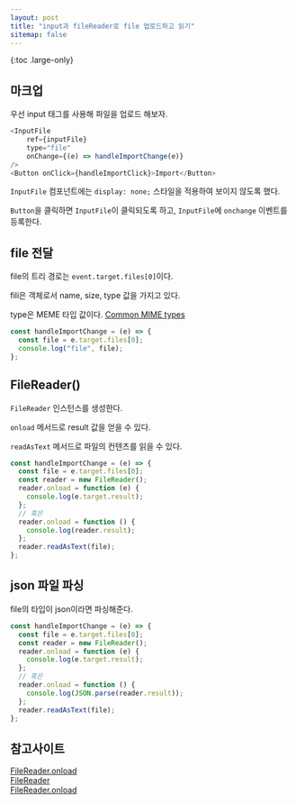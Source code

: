 ```yaml
---
layout: post
title: "input과 fileReader로 file 업로드하고 읽기"
sitemap: false
---
```


{:toc .large-only}

## 마크업

우선 input 태그를 사용해 파일을 업로드 해보자.

```js
<InputFile
    ref={inputFile}
    type="file"
    onChange={(e) => handleImportChange(e)}
/>
<Button onClick={handleImportClick}>Import</Button>
```

`InputFile` 컴포넌트에는 `display: none;` 스타일을 적용하여 보이지 않도록 했다.

`Button`을 클릭하면 `InputFile`이 클릭되도록 하고, `InputFile`에 `onchange` 이벤트를 등록한다.

## file 전달

file의 트리 경로는 `event.target.files[0]`이다.

fili은 객체로서 name, size, type 값을 가지고 있다.

type은 MEME 타입 값이다. [Common MIME types](https://developer.mozilla.org/en-US/docs/Web/HTTP/Basics_of_HTTP/MIME_types/Common_types)

```js
const handleImportChange = (e) => {
  const file = e.target.files[0];
  console.log("file", file);
};
```

## FileReader()

`FileReader` 인스턴스를 생성한다.

`onload` 메서드로 result 값을 얻을 수 있다.

`readAsText` 메서드로 파일의 컨텐츠를 읽을 수 있다.

```js
const handleImportChange = (e) => {
  const file = e.target.files[0];
  const reader = new FileReader();
  reader.onload = function (e) {
    console.log(e.target.result);
  };
  // 혹은
  reader.onload = function () {
    console.log(reader.result);
  };
  reader.readAsText(file);
};
```

## json 파일 파싱

file의 타입이 json이라면 파싱해준다.

```js
const handleImportChange = (e) => {
  const file = e.target.files[0];
  const reader = new FileReader();
  reader.onload = function (e) {
    console.log(e.target.result);
  };
  // 혹은
  reader.onload = function () {
    console.log(JSON.parse(reader.result));
  };
  reader.readAsText(file);
};
```

## 참고사이트

[FileReader.onload](https://developer.mozilla.org/en-US/docs/Web/API/FileReader/onload)<br/>
[FileReader](https://developer.mozilla.org/ko/docs/Web/API/FileReader)<br/>
[FileReader.onload](https://developer.mozilla.org/ko/docs/Web/API/FileReader/onload)<br/>
